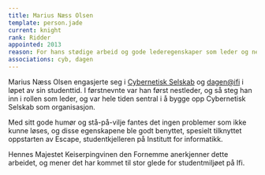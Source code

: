 ```yaml
---
title: Marius Næss Olsen
template: person.jade
current: knight
rank: Ridder
appointed: 2013
reason: For hans stødige arbeid og gode lederegenskaper som leder og nestleder i hovedstyret til Cybernetisk Selskab tildeles Marius Næss Olsen graden Ridder av Hennes Majestet Keiserpingvinen den Fornemmes orden.
associations: cyb, dagen
---
```


Marius Næss Olsen engasjerte seg i [Cybernetisk Selskab](http://cyb.no/) og [dagen@ifi](http://www.dagenatifi.no/) i løpet av sin studenttid. I førstnevnte var han først nestleder, og så steg han inn i rollen som leder, og var hele tiden sentral i å bygge opp Cybernetisk Selskab som organisasjon.

Med sitt gode humør og stå-på-vilje fantes det ingen problemer som ikke kunne løses, og disse egenskapene ble godt benyttet, spesielt tilknyttet oppstarten av Escape, studentkjelleren på Institutt for informatikk.

Hennes Majestet Keiserpingvinen den Fornemme anerkjenner dette arbeidet, og mener det har kommet til stor glede for studentmiljøet på Ifi.
